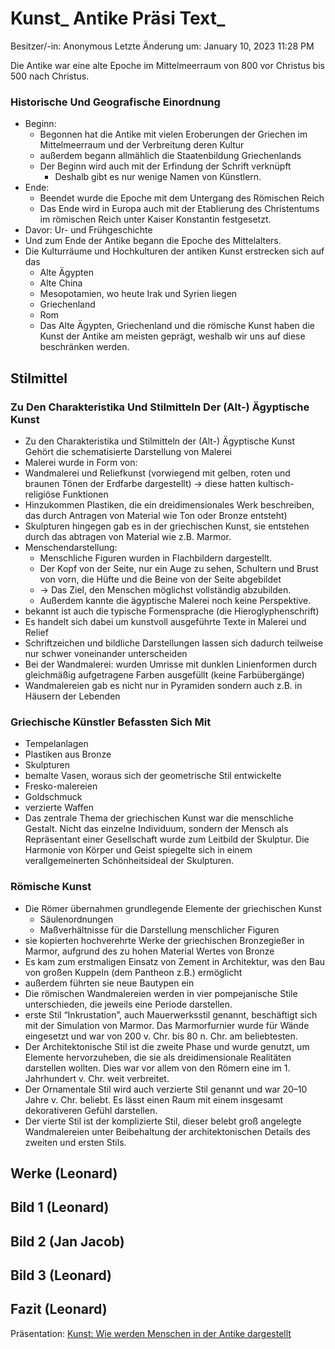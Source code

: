 # Kunst_ Antike Präsi Text_

Besitzer/-in: Anonymous
Letzte Änderung um: January 10, 2023 11:28 PM

Die Antike war eine alte Epoche im Mittelmeerraum von 800 vor Christus bis 500 nach Christus.

### Historische Und Geografische Einordnung

- Beginn:
    - Begonnen hat die Antike mit vielen Eroberungen der Griechen im Mittelmeerraum und der Verbreitung deren Kultur
    - außerdem begann allmählich die Staatenbildung Griechenlands
    - Der Beginn wird auch mit der Erfindung der Schrift verknüpft
        - Deshalb gibt es nur wenige Namen von Künstlern.
- Ende:
    - Beendet wurde die Epoche mit dem Untergang des Römischen Reich
    - Das Ende wird in Europa auch mit der Etablierung des Christentums im römischen Reich unter Kaiser Konstantin festgesetzt.
- Davor: Ur- und Frühgeschichte
- Und zum Ende der Antike begann die Epoche des Mittelalters.
- Die Kulturräume und Hochkulturen der antiken Kunst erstrecken sich auf das
    - Alte Ägypten
    - Alte China
    - Mesopotamien, wo heute Irak und Syrien liegen
    - Griechenland
    - Rom
    - Das Alte Ägypten, Griechenland und die römische Kunst haben die Kunst der Antike am meisten geprägt, weshalb wir uns auf diese beschränken werden.

## Stilmittel

### Zu Den Charakteristika Und Stilmitteln Der (Alt-) Ägyptische Kunst

- Zu den Charakteristika und Stilmitteln der (Alt-) Ägyptische Kunst Gehört die schematisierte Darstellung von Malerei
- Malerei wurde in Form von:
- Wandmalerei und Reliefkunst (vorwiegend mit gelben, roten und braunen Tönen der Erdfarbe dargestellt) → diese hatten kultisch-religiöse Funktionen
- Hinzukommen Plastiken, die ein dreidimensionales Werk beschreiben, das durch Antragen von Material wie Ton oder Bronze entsteht)
- Skulpturen hingegen gab es in der griechischen Kunst, sie entstehen durch das abtragen von Material wie z.B. Marmor.
- Menschendarstellung:
    - Menschliche Figuren wurden in Flachbildern dargestellt.
    - Der Kopf von der Seite, nur ein Auge zu sehen, Schultern und Brust von vorn, die Hüfte und die Beine von der Seite abgebildet
    - → Das Ziel, den Menschen möglichst vollständig abzubilden.
    - Außerdem kannte die ägyptische Malerei noch keine Perspektive.
- bekannt ist auch die typische Formensprache (die Hieroglyphenschrift)
- Es handelt sich dabei um kunstvoll ausgeführte Texte in Malerei und Relief
- Schriftzeichen und bildliche Darstellungen lassen sich dadurch teilweise nur schwer voneinander unterscheiden
- Bei der Wandmalerei: wurden Umrisse mit dunklen Linienformen durch gleichmäßig aufgetragene Farben ausgefüllt (keine Farbübergänge)
- Wandmalereien gab es nicht nur in Pyramiden sondern auch z.B. in Häusern der Lebenden

### Griechische Künstler Befassten Sich Mit

- Tempelanlagen
- Plastiken aus Bronze
- Skulpturen
- bemalte Vasen, woraus sich der geometrische Stil entwickelte
- Fresko-malereien
- Goldschmuck
- verzierte Waffen
- Das zentrale Thema der griechischen Kunst war die menschliche Gestalt. Nicht das einzelne Individuum, sondern der Mensch als Repräsentant einer Gesellschaft wurde zum Leitbild der Skulptur. Die Harmonie von Körper und Geist spiegelte sich in einem verallgemeinerten Schönheitsideal der Skulpturen.

### Römische Kunst

- Die Römer übernahmen grundlegende Elemente der griechischen Kunst
    - Säulenordnungen
    - Maßverhältnisse für die Darstellung menschlicher Figuren
- sie kopierten hochverehrte Werke der griechischen Bronzegießer in Marmor, aufgrund des zu hohen Material Wertes von Bronze
- Es kam zum erstmaligen Einsatz von Zement in Architektur, was den Bau von großen Kuppeln (dem Pantheon z.B.) ermöglicht
- außerdem führten sie neue Bautypen ein
- Die römischen Wandmalereien werden in vier pompejanische Stile unterschieden, die jeweils eine Periode darstellen.
- erste Stil “Inkrustation”, auch Mauerwerksstil genannt, beschäftigt sich mit der Simulation von Marmor. Das Marmorfurnier wurde für Wände eingesetzt und war von 200 v. Chr. bis 80 n. Chr. am beliebtesten.
- Der Architektonische Stil ist die zweite Phase und wurde genutzt, um Elemente hervorzuheben, die sie als dreidimensionale Realitäten darstellen wollten. Dies war vor allem von den Römern eine im 1. Jahrhundert v. Chr. weit verbreitet.
- Der Ornamentale Stil wird auch verzierte Stil genannt und war 20–10 Jahre v. Chr. beliebt. Es lässt einen Raum mit einem insgesamt dekorativeren Gefühl darstellen.
- Der vierte Stil ist der komplizierte Stil, dieser belebt groß angelegte Wandmalereien unter Beibehaltung der architektonischen Details des zweiten und ersten Stils.

## Werke (Leonard)

## Bild 1 (Leonard)

## Bild 2 (Jan Jacob)

## Bild 3 (Leonard)

## Fazit (Leonard)

Präsentation: [Kunst: Wie werden Menschen in der Antike dargestellt](https://docs.google.com/presentation/d/1s_e4zN2kxwQqunTzvLw3O8ss1qoVHCozNwlGDzZFAQw/edit?usp=sharing)